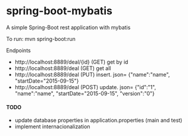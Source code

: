 # spring-boot-mybatis
A simple Spring-Boot rest application with mybatis

To run: mvn spring-boot:run

Endpoints

* http://localhost:8889/deal/{id} (GET) get by id
* http://localhost:8889/deal (GET) get all
* http://localhost:8889/deal (PUT) insert. json= {"name":"name", "startDate="2015-09-15"}
* http://localhost:8889/deal (POST) update. json= {"id":"1", "name":"name", "startDate="2015-09-15", "version":"0"}
 

#### TODO
* update database properties in application.properties (main and test)
* implement internacionalization
